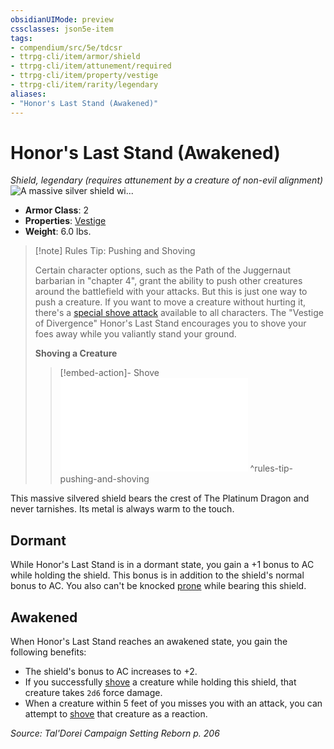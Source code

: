 ```yaml
---
obsidianUIMode: preview
cssclasses: json5e-item
tags:
- compendium/src/5e/tdcsr
- ttrpg-cli/item/armor/shield
- ttrpg-cli/item/attunement/required
- ttrpg-cli/item/property/vestige
- ttrpg-cli/item/rarity/legendary
aliases: 
- "Honor's Last Stand (Awakened)"
---
```

# Honor's Last Stand (Awakened)
*Shield, legendary (requires attunement by a creature of non-evil alignment)*  
![A massive silver shield wi...](/3-Mechanics/CLI/items/img/honorslaststand.webp#right "A massive silver shield with the platinum dragon engraved on the front.")  

- **Armor Class**: 2
- **Properties**: [Vestige](/3-Mechanics/CLI/rules/item-properties.md#Vestige)
- **Weight**: 6.0 lbs.

> [!note] Rules Tip: Pushing and Shoving
> 
> Certain character options, such as the Path of the Juggernaut barbarian in "chapter 4", grant the ability to push other creatures around the battlefield with your attacks. But this is just one way to push a creature. If you want to move a creature without hurting it, there's a [special shove attack](/3-Mechanics/CLI/rules/actions.md#shove) available to all characters. The "Vestige of Divergence" Honor's Last Stand encourages you to shove your foes away while you valiantly stand your ground.
> 
> **Shoving a Creature** 
> 
> > [!embed-action]- Shove
> > ![Shove](/3-Mechanics/CLI/rules/actions.md#Shove)
^rules-tip-pushing-and-shoving

This massive silvered shield bears the crest of The Platinum Dragon and never tarnishes. Its metal is always warm to the touch.

## Dormant

While Honor's Last Stand is in a dormant state, you gain a +1 bonus to AC while holding the shield. This bonus is in addition to the shield's normal bonus to AC. You also can't be knocked [prone](/3-Mechanics/CLI/rules/conditions.md#prone) while bearing this shield.

## Awakened

When Honor's Last Stand reaches an awakened state, you gain the following benefits:

- The shield's bonus to AC increases to +2.  
- If you successfully [shove](/3-Mechanics/CLI/rules/actions.md#shove) a creature while holding this shield, that creature takes `2d6` force damage.  
- When a creature within 5 feet of you misses you with an attack, you can attempt to [shove](/3-Mechanics/CLI/rules/actions.md#shove) that creature as a reaction.  

*Source: Tal'Dorei Campaign Setting Reborn p. 206*